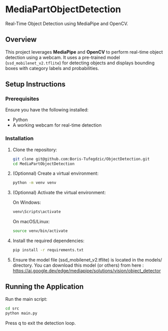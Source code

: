 # MediaPartObjectDetection

Real-Time Object Detection using MediaPipe and OpenCV.

## Overview

This project leverages **MediaPipe** and **OpenCV** to perform real-time object detection using a webcam. It uses a pre-trained model (`ssd_mobilenet_v2.tflite`) for detecting objects and displays bounding boxes with category labels and probabilities.


## Setup Instructions

### Prerequisites

Ensure you have the following installed:
- Python
- A working webcam for real-time detection

### Installation

1. Clone the repository:
   ```bash
   git clone git@github.com:Boris-Tufegdzic/ObjectDetection.git
   cd MediaPartObjectDetection
    ```

2. (Optionnal) Create a virtual environment:
    ```bash
    python -m venv venv
    ```

3. (Optionnal) Activate the virtual environment:

    On Windows:

    ```bash
    venv\Scripts\activate
    ```

    On macOS/Linux:

    ```bash
    source venv/bin/activate
    ```

4. Install the required dependencies:
    ```bash
    pip install -r requirements.txt
    ```
5. Ensure the model file (ssd_mobilenet_v2.tflite) is located in the models/ directory.
You can download this model (or others) from here : https://ai.google.dev/edge/mediapipe/solutions/vision/object_detector

## Running the Application

Run the main script:

```bash
cd src
python main.py
```

Press q to exit the detection loop.

